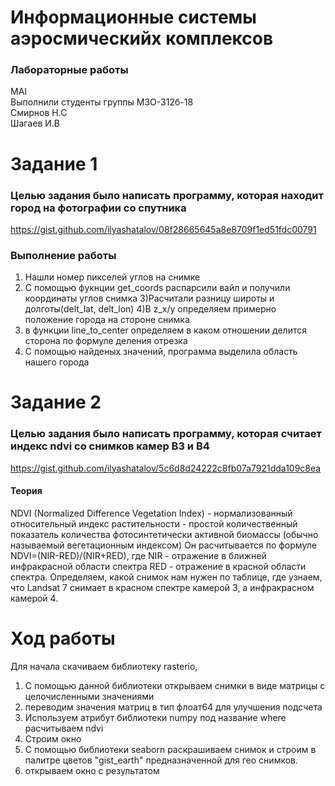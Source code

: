 # Информационные системы аэросмическийх комплексов
### Лабораторные работы
MAI <br>
Выполнили студенты группы М3О-312б-18<br>
Смирнов Н.С <br>
Шагаев И.В <br>

# Задание 1
### Целью задания было написать программу, которая находит город на фотографии со спутника
https://gist.github.com/ilyashatalov/08f28665645a8e8709f1ed51fdc00791 <br>
### Выполнение работы
1) Нашли номер пикселей углов на снимке
2) С помощью фукнции get_coords распарсили вайл и получили координаты углов снимка
3)Расчитали разницу широты и долготы(delt_lat, delt_lon)
4)В z_x/y определяем примерно положение города на стороне снимка
5) в функции line_to_center определяем в каком отношении делится сторона по формуле деления отрезка 
6) С помощью найденых значений, программа выделила область нашего города
# Задание 2
### Целью задания было написать программу, которая считает индекс ndvi со снимков камер B3 и B4
https://gist.github.com/ilyashatalov/5c6d8d24222c8fb07a7921dda109c8ea
#### Теория
NDVI (Normalized Difference Vegetation Index) - нормализованный относительный индекс растительности - простой количественный показатель количества фотосинтетически активной биомассы (обычно называемый вегетационным индексом)
Он расчитывается по формуле NDVI=(NIR-RED)/(NIR+RED), где NIR - отражение в ближней инфракрасной области спектра
RED - отражение в красной области спектра. Определяем, какой снимок нам нужен по таблице, где узнаем, что Landsat 7 снимает в красном спектре камерой 3, а инфракрасном камерой 4.


# Ход работы
Для начала скачиваем библиотеку rasterio, 
1) С помощью данной библиотеки открываем снимки в виде матрицы с целочисленными значениями
2) переводим значения матриц в тип флоат64 для улучшения подсчета
3) Используем атрибут библиотеки numpy под название where расчитываем ndvi
4) Строим окно
5) С помощью библиотеки seaborn раскрашиваем снимок и строим в палитре цветов "gist_earth" предназначенной для гео снимков.
6) открываем окно с результатом


